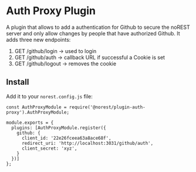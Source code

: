 # Auth Proxy Plugin
A plugin that allows to add a authentication for Github to secure the noREST server and only allow changes
by people that have authorized Github. It adds three new endpoints:
1. GET /github/login -> used to login
2. GET /github/auth -> callback URL if successful a Cookie is set
3. GET /github/logout -> removes the cookie

## Install
Add it to your `norest.config.js` file:
``` 
const AuthProxyModule = require('@norest/plugin-auth-proxy').AuthProxyModule;

module.exports = {
  plugins: [AuthProxyModule.register({
    github: {
      client_id: '22e26fceea63a8ace68f',
      redirect_uri: 'http://localhost:3031/github/auth',
      client_secret: 'xyz',
    }
  })]
};
```
